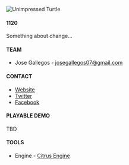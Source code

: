 ![Unimpressed Turtle](https://raw.github.com/josegallegos07/game-off-2013/development/1120/raw_assets/github_banner.png)

#### 1120
Something about change...

#### TEAM
* Jose Gallegos - [josegallegos07@gmail.com](mailto:josegallegos07@gmail.com) 

#### CONTACT
* [Website](http://www.unimpressedturtle.com)
* [Twitter](http://www.twitter.com/uni_turtle)
* [Facebook](http://www.facebook.com/unimpressedturtle)

#### PLAYABLE DEMO
TBD

#### TOOLS
* Engine - [Citrus Engine](http://www.citrusengine.com)